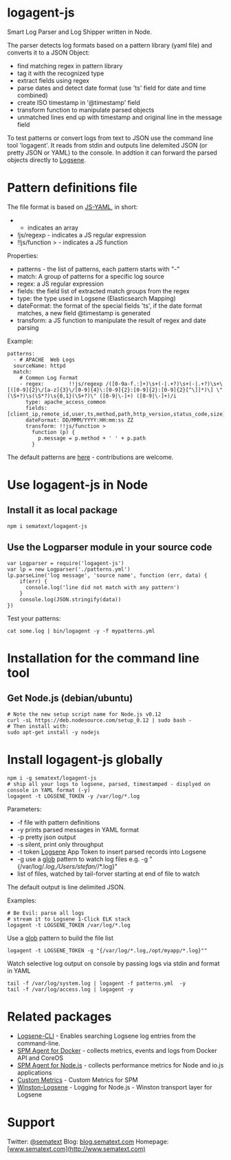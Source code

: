 # logagent-js

Smart Log Parser and Log Shipper written in Node. 

The parser detects log formats based on a pattern library (yaml file) and converts it to a JSON Object:
- find matching regex in pattern library
- tag it with the recognized type
- extract fields using regex
- parse dates and detect date format
  (use 'ts' field for date and time combined) 
- create ISO timestamp in '@timestamp' field
- transform function to manipulate parsed objects
- unmatched lines end up with timestamp and original line in the message field

To test patterns or convert logs from text to JSON use the command line tool 'logagent'. 
It reads from stdin and outputs line delemited JSON (or pretty JSON or YAML) to the console. 
In addtion it can forward the parsed objects directly to [Logsene](http://sematext.com/logsene).


# Pattern definitions file

The file format is based on [JS-YAML](https://nodeca.github.io/js-yaml/), in short:

- - indicates an  array
- !js/regexp - indicates a JS regular expression
- !!js/function > - indicates a JS function 

Properties:
- patterns - the list of patterns, each pattern starts with "-"
- match: A group of patterns for a specific log source
- regex: a JS regular expression 
- fields: the field list of extracted match groups from the regex
- type: the type used in Logsene (Elasticsearch Mapping)
- dateFormat: the format of the special fields 'ts', if the date format matches, a new field @timestamp is generated
- transform: a JS function to manipulate the result of regex and date parsing

Example:

```
patterns: 
  - # APACHE  Web Logs
  sourceName: httpd
  match: 
    # Common Log Format
    - regex:        !!js/regexp /([0-9a-f.:]+)\s+(-|.+?)\s+(-|.+?)\s+\[([0-9]{2}\/[a-z]{3}\/[0-9]{4}\:[0-9]{2}:[0-9]{2}:[0-9]{2}[^\]]*)\] \"(\S+?)\s(\S*?)\s{0,1}(\S+?)\" ([0-9|\-]+) ([0-9|\-]+)/i
      type: apache_access_common
      fields:       [client_ip,remote_id,user,ts,method,path,http_version,status_code,size]
      dateFormat: DD/MMM/YYYY:HH:mm:ss ZZ
      transform: !!js/function >
        function (p) {
          p.message = p.method + ' ' + p.path
        }
```

The default patterns are [here](/patterns.yml) - contributions are welcome.

# Use logagent-js in Node

## Install it as local package
```
npm i sematext/logagent-js
```

## Use the Logparser module in your source code
``` 
var Logparser = require('logagent-js')
var lp = new Logparser('./patterns.yml')
lp.parseLine('log message', 'source name', function (err, data) {
    if(err) {
      console.log('line did not match with any pattern')
    }
    console.log(JSON.stringify(data))
})
```

Test your patterns:
```
cat some.log | bin/logagent -y -f mypatterns.yml
```

# Installation for the command line tool 

## Get Node.js (debian/ubuntu)

```
# Note the new setup script name for Node.js v0.12
curl -sL https://deb.nodesource.com/setup_0.12 | sudo bash -
# Then install with:
sudo apt-get install -y nodejs
```

# Install logagent-js globally
```
npm i -g sematext/logagent-js
# ship all your logs to logsene, parsed, timestamped - displyed on console in YAML format (-y)
logagent -t LOGSENE_TOKEN -y /var/log/*.log
```

Parameters:

- -f file with pattern definitions 
- -y prints parsed messages in YAML format
- -p pretty json output
- -s silent, print only throughput
- -t token [Logsene](http://sematext.com/logsene) App Token to insert parsed records into Logsene
- -g use a [glob](https://www.npmjs.com/package/glob) pattern to watch log files e.g. -g "{/var/log/*.log,/Users/stefan/*/*.log}" 
- list of files, watched by tail-forver starting at end of file to watch

The default output is line delimited JSON.

Examples: 
```
# Be Evil: parse all logs 
# stream it to Logsene 1-Click ELK stack 
logagent -t LOGSENE_TOKEN /var/log/*.log 
```

Use a [glob](https://www.npmjs.com/package/glob) pattern to build the file list 

```
logagent -t LOGSENE_TOKEN -g "{/var/log/*.log,/opt/myapp/*.log}"" 
```

Watch selective log output on console by passing logs via stdin and format in YAML

```
tail -f /var/log/system.log | logagent -f patterns.yml  -y 
tail -f /var/log/access.log | logagent -y 
```

# Related packages

- [Logsene-CLI](https://github.com/sematext/logsene-cli) - Enables searching Logsene log entries from the command-line. 
- [SPM Agent for Docker](https://github.com/sematext/spm-agent-docker) - collects metrics, events and logs from Docker API and CoreOS
- [SPM Agent for Node.js](https://github.com/sematext/spm-agent-nodejs) - collects performance metrics for Node and io.js applications
- [Custom Metrics](https://github.com/sematext/spm-metrics-js) - Custom Metrics for SPM 
- [Winston-Logsene](https://github.com/sematext/winston-logsene) - Logging for Node.js - Winston transport layer for Logsene

# Support 

Twitter: [@sematext](http://www.twitter.com/sematext)
Blog: [blog.sematext.com](http://blog.sematext.com)
Homepage: [www.sematext.com](http://www.sematext.com)




